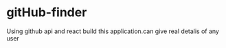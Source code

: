 # gitHub-finder
Using github api and react build this application.can give real detalis of any user

